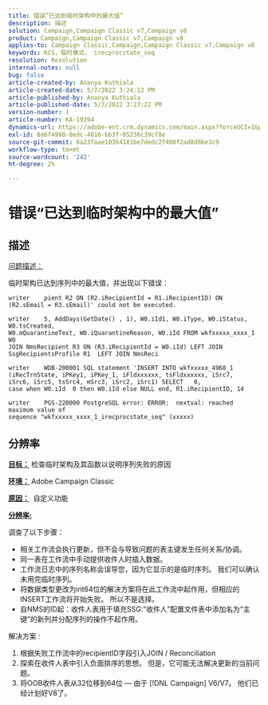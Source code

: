 ```yaml
---
title: 错误“已达到临时架构中的最大值”
description: 描述
solution: Campaign,Campaign Classic v7,Campaign v8
product: Campaign,Campaign Classic v7,Campaign v8
applies-to: Campaign Classic,Campaign,Campaign Classic v7,Campaign v8
keywords: KCS，临时模式， irecprocstate_seq
resolution: Resolution
internal-notes: null
bug: false
article-created-by: Ananya Kuthiala
article-created-date: 5/7/2022 3:24:12 PM
article-published-by: Ananya Kuthiala
article-published-date: 5/7/2022 3:27:22 PM
version-number: 1
article-number: KA-19394
dynamics-url: https://adobe-ent.crm.dynamics.com/main.aspx?forceUCI=1&pagetype=entityrecord&etn=knowledgearticle&id=f17f99ba-19ce-ec11-a7b5-0022480a8e40
exl-id: 0a6f4988-8edc-4816-bb3f-05236c39cf8e
source-git-commit: 6a23faae10364181be7dedc2f408f2ad8d8be3c9
workflow-type: tm+mt
source-wordcount: '242'
ht-degree: 2%

---
```


# 错误“已达到临时架构中的最大值”

## 描述


<u>问题描述：</u>

临时架构已达到序列中的最大值，并出现以下错误：

```
writer    pient R2 ON (R2.iRecipientId = R1.iRecipientID) ON (R2.sEmail = R3.sEmail)' could not be executed.

writer    5, AddDays(GetDate() , 1), W0.iId1, W0.iType, W0.iStatus, W0.tsCreated, 
W0.mQuarantineText, W0.iQuarantineReason, W0.iId FROM wkfxxxxx_xxxx_1 W0  
JOIN NmsRecipient R3 ON (R3.iRecipientId = W0.iId) LEFT JOIN SsgRecipientsProfile R1  LEFT JOIN NmsReci

writer    WDB-200001 SQL statement 'INSERT INTO wkfxxxxx_4968_1 
(iRecTrnState, iPKey1, iPKey_1, iFldxxxxxx, tsFldxxxxxx, iSrc7, 
iSrc6, iSrc5, tsSrc4, mSrc3, iSrc2, iSrc1) SELECT   0, 
case when W0.iId  0 then W0.iId else NULL end, R1.iRecipientID, 14

writer    PGS-220000 PostgreSQL error: ERROR:  nextval: reached maximum value of 
sequence "wkfxxxxx_xxxx_1_irecprocstate_seq" (xxxxx)
```

## 分辨率


<b><u>目标：</u></b> 检查临时架构及其函数以说明序列失败的原因

<b><u>环境：</u></b> Adobe Campaign Classic

<b><u>原因：</u></b>  自定义功能

<b><u>分辨率:</u></b>

调查了以下步骤：

- 相关工作流会执行更新，但不会与导致问题的表主键发生任何关系/协调。
- 同一表在工作流中手动提供收件人时插入数据。
- 工作流日志中的序列名称会误导您，因为它显示的是临时序列。 我们可以确认未用完临时序列。
- 将数据类型更改为int64位的解决方案将在此工作流中起作用，但相应的INSERT工作流将开始失败。 所以不是选择。
- 自NMS的ID起：收件人表用于填充SSG:“收件人”配置文件表中添加名为“主键”的新列并分配序列的操作不起作用。


解决方案 :

1. 根据失败工作流中的recipientID字段引入JOIN / Reconciliation
2. 探索在收件人表中引入负面排序的思想。 但是，它可能无法解决更新的当前问题。
3. 将OOB收件人表从32位移到64位 — 由于 [!DNL Campaign] V6/V7。 他们已经计划好V8了。
